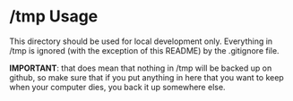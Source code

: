 # /tmp Usage

This directory should be used for local development only. Everything in /tmp
is ignored (with the exception of this README) by the .gitignore file.

**IMPORTANT**: that does mean that nothing in /tmp will be backed up on
github, so make sure that if you put anything in here that you want to keep
when your computer dies, you back it up somewhere else.
